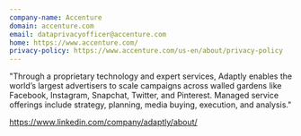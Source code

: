 ```yaml
---
company-name: Accenture
domain: accenture.com
email: dataprivacyofficer@accenture.com
home: https://www.accenture.com/
privacy-policy: https://www.accenture.com/us-en/about/privacy-policy
---
```


"Through a proprietary technology and expert services, Adaptly enables the world’s largest advertisers to scale campaigns across walled gardens like Facebook, Instagram, Snapchat, Twitter, and Pinterest. Managed service offerings include strategy, planning, media buying, execution, and analysis."

https://www.linkedin.com/company/adaptly/about/

